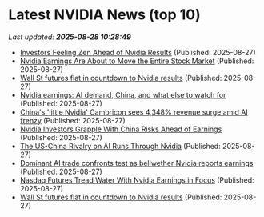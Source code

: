 # Latest NVIDIA News (top 10)
_Last updated: **2025-08-28 10:28:49**_

- [Investors Feeling Zen Ahead of Nvidia Results](https://www.barrons.com/livecoverage/stock-market-news-today-082725) (Published: 2025-08-27)
- [Nvidia Earnings Are About to Move the Entire Stock Market](https://biztoc.com/x/20da7693429ccbdf) (Published: 2025-08-27)
- [Wall St futures flat in countdown to Nvidia results](https://biztoc.com/x/c4b30e2998907431) (Published: 2025-08-27)
- [Nvidia earnings: AI demand, China, and what else to watch for](https://biztoc.com/x/f7f8d9d1c32f43e3) (Published: 2025-08-27)
- [China's 'little Nvidia' Cambricon sees 4,348% revenue surge amid AI frenzy](https://biztoc.com/x/b022e2f32b13f305) (Published: 2025-08-27)
- [Nvidia Investors Grapple With China Risks Ahead of Earnings](https://biztoc.com/x/6c5c1c4307040b36) (Published: 2025-08-27)
- [The US-China Rivalry on AI Runs Through Nvidia](https://biztoc.com/x/7b73df892e2caeee) (Published: 2025-08-27)
- [Dominant AI trade confronts test as bellwether Nvidia reports earnings](https://biztoc.com/x/92471286bbcb6ddf) (Published: 2025-08-27)
- [Nasdaq Futures Tread Water With Nvidia Earnings in Focus](https://biztoc.com/x/b5b8f9fc135f76a3) (Published: 2025-08-27)
- [Wall St futures flat in countdown to Nvidia results](https://finance.yahoo.com/news/wall-st-futures-flat-countdown-101034431.html) (Published: 2025-08-27)
